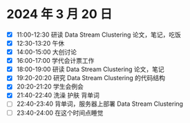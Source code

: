 # 2024 年 3 月 20 日

* [X] 11:00-12:30 研读 Data Stream Clustering 论文，笔记，吃饭
* [X] 12:30-13:20 午休
* [X] 14:00-15:00 大创讨论
* [X] 16:00-17:00 学代会计票工作
* [X] 18:00-19:00 研读 Data Stream Clustering 论文，笔记
* [X] 19:20-20:20 研究 Data Stream Clustering 的代码结构
* [X] 20:20-21:20 学生会例会
* [X] 21:40-22:40 洗澡 护肤 背单词
* [ ] 22:40-23:40 背单词，服务器上部署 Data Stream Clustering
* [ ] 23:40-24:00 在这个时间点睡觉
